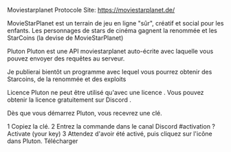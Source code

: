 Moviestarplanet
Protocole
Site: https://moviestarplanet.de/

MovieStarPlanet est un terrain de jeu en ligne "sûr", créatif et social pour les enfants. Les personnages de stars de cinéma gagnent la renommée et les StarCoins (la devise de MovieStarPlanet)

Pluton
Pluton est une API moviestarplanet auto-écrite avec laquelle vous pouvez envoyer des requêtes au serveur.

Je publierai bientôt un programme avec lequel vous pourrez obtenir des Starcoins, de la renommée et des exploits

Licence
Pluton ne peut être utilisé qu'avec une licence . Vous pouvez obtenir la licence gratuitement sur Discord .

Dès que vous démarrez Pluton, vous recevrez une clé.

1 Copiez la clé.
2 Entrez la commande dans le canal Discord #activation
?Activate (your key)
3 Attendez d'avoir été activé, puis cliquez sur l'icône dans Pluton.
Télécharger
